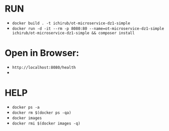 # RUN
- ```docker build . -t ichirub/ot-microservice-dz1-simple```
- ```docker run -d -it --rm -p 8080:80 --name=ot-microservice-dz1-simple ichirub/ot-microservice-dz1-simple && composer install```

# Open in Browser:
- ```http://localhost:8080/health```
- 
# HELP
- ```docker ps -a```
- ```docker rm $(docker ps -qa)```
- ```docker images```
- ```docker rmi $(docker images -q)```